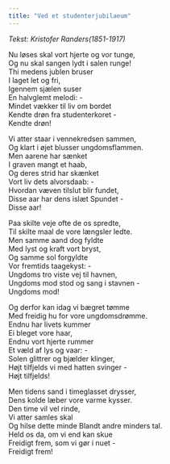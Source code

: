 ```yaml
---
title: "Ved et studenterjubilaeum"
---
```



_Tekst: Kristofer Randers(1851-1917)_

Nu løses skal vort hjerte og vor tunge,  
Og nu skal sangen lydt i salen runge!  
Thi medens jublen bruser  
I laget let og fri,  
Igennem sjælen suser  
En halvglemt melodi: -  
Mindet vækker til liv om bordet  
Kendte drøn fra studenterkoret -  
Kendte drøn!  

Vi atter staar i vennekredsen sammen,  
Og klart i øjet blusser ungdomsflammen.  
Men aarene har sænket  
I graven mangt et haab,  
Og deres strid har skænket  
Vort liv dets alvorsdaab: -  
Hvordan væven tilslut blir fundet,  
Disse aar har dens islæt Spundet -  
Disse aar!  

Paa skilte veje ofte de os spredte,  
Til skilte maal de vore længsler ledte.  
Men samme aand dog fyldte  
Med lyst og kraft vort bryst,  
Og samme sol forgyldte  
Vor fremtids taagekyst: -  
Ungdoms tro viste vej til havnen,  
Ungdoms mod stod og sang i stavnen -  
Ungdoms mod!  

Og derfor kan idag vi bægret tømme  
Med freidig hu for vore ungdomsdrømme.  
Endnu har livets kummer  
Ei bleget vore haar,  
Endnu vort hjerte rummer  
Et væld af lys og vaar: -  
Solen glittrer og bjælder klinger,  
Højt tilfjelds vi med hatten svinger -  
Højt tilfjelds!  

Men tidens sand i timeglasset drysser,  
Dens kolde læber vore varme kysser.  
Den time vil vel rinde,  
Vi atter samles skal  
Og hilse dette minde
Blandt andre minders tal.  
Held os da, om vi end kan skue  
Freidigt frem, som vi gør i nuet -  
Freidigt frem!  